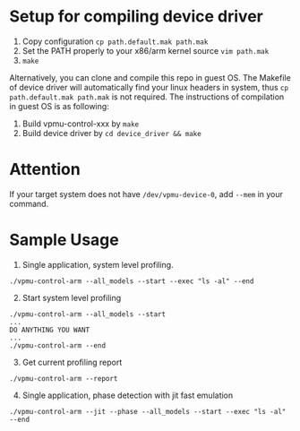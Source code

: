 # Setup for compiling device driver
1. Copy configuration `cp path.default.mak path.mak`
2. Set the PATH properly to your x86/arm kernel source `vim path.mak`
3. `make`

Alternatively, you can clone and compile this repo in guest OS.
The Makefile of device driver will automatically find your linux headers in system,
thus `cp path.default.mak path.mak` is not required.
The instructions of compilation in guest OS is as following:
1. Build vpmu-control-xxx by `make`
2. Build device driver by `cd device_driver && make`

# Attention
If your target system does not have `/dev/vpmu-device-0`, add `--mem` in your command.

# Sample Usage
1. Single application, system level profiling.

```
./vpmu-control-arm --all_models --start --exec "ls -al" --end
```

2. Start system level profiling

```
./vpmu-control-arm --all_models --start
...
DO ANYTHING YOU WANT
...
./vpmu-control-arm --end
```

3. Get current profiling report

```
./vpmu-control-arm --report
```

4. Single application, phase detection with jit fast emulation

```
./vpmu-control-arm --jit --phase --all_models --start --exec "ls -al" --end
```

